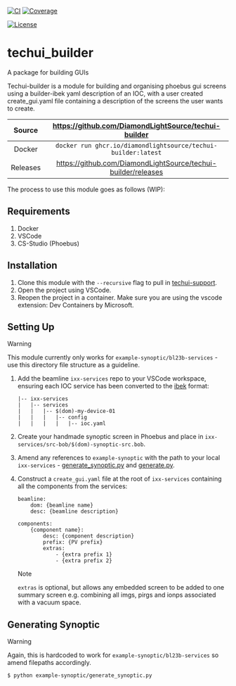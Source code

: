 [![CI](https://github.com/DiamondLightSource/techui-builder/actions/workflows/ci.yml/badge.svg)](https://github.com/DiamondLightSource/techui-builder/actions/workflows/ci.yml)
[![Coverage](https://codecov.io/gh/DiamondLightSource/techui-builder/branch/main/graph/badge.svg)](https://codecov.io/gh/DiamondLightSource/techui-builder)

[![License](https://img.shields.io/badge/License-Apache%202.0-blue.svg)](https://www.apache.org/licenses/LICENSE-2.0)

# techui_builder

A package for building GUIs

Techui-builder is a module for building and organising phoebus gui screens using a builder-ibek yaml description of an IOC, with a user created create_gui.yaml file containing a description of the screens the user wants to create.

Source          | <https://github.com/DiamondLightSource/techui-builder>
:---:           | :---:
Docker          | `docker run ghcr.io/diamondlightsource/techui-builder:latest`
Releases        | <https://github.com/DiamondLightSource/techui-builder/releases>

The process to use this module goes as follows (WIP): 

## Requirements
1. Docker
2. VSCode
3. CS-Studio (Phoebus)

## Installation
1. Clone this module with the `--recursive` flag to pull in [techui-support](git@github.com:DiamondLightSource/techui-support.git). 
2. Open the project using VSCode.
3. Reopen the project in a container. Make sure you are using the vscode extension: Dev Containers by Microsoft.
    
## Setting Up

> [!WARNING]
> This module currently only works for `example-synoptic/bl23b-services` - use this directory file structure as a guideline.

1. Add the beamline `ixx-services` repo to your VSCode workspace, ensuring each IOC service has been converted to the [ibek](git@github.com:epics-containers/ibek.git) format:
    ```
    |-- ixx-services
    |   |-- services
    |   |   |-- $(dom)-my-device-01
    |   |   |   |-- config
    |   |   |   |   |-- ioc.yaml
    ```
2. Create your handmade synoptic screen in Phoebus and place in `ixx-services/src-bob/$(dom)-synoptic-src.bob`.
3. Amend any references to `example-synoptic` with the path to your local `ixx-services` - [generate_synoptic.py](example-synoptic/generate_synoptic.py) and [generate.py](src/techui_builder/generate.py).
4. Construct a `create_gui.yaml` file at the root of `ixx-services` containing all the components from the services:

    ```
    beamline:
        dom: {beamline name}
        desc: {beamline description}

    components:
        {component name}:
            desc: {component description}
            prefix: {PV prefix}
            extras: 
                - {extra prefix 1}
                - {extra prefix 2}
    ```
    > [!NOTE] 
    > `extras` is optional, but allows any embedded screen to be added to one summary screen e.g. combining all imgs, pirgs and ionps associated with a vacuum space.

## Generating Synoptic
> [!WARNING]
> Again, this is hardcoded to work for `example-synoptic/bl23b-services` so amend filepaths accordingly.

`$ python example-synoptic/generate_synoptic.py`
